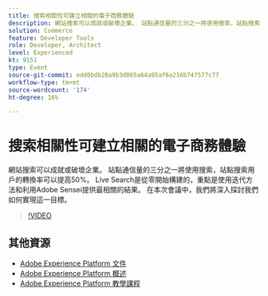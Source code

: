 ```yaml
---
title: 搜索相關性可建立相關的電子商務體驗
description: 網站搜索可以成就或破壞企業。 站點通信量的三分之一將使用搜索，站點搜索用戶的轉換率可以提高50%。 Live Search是從零開始構建的，重點是使用迭代方法和利用Adobe Sensei提供最相關的結果。 在本次會議中，我們將深入探討我們如何實現這一目標。
solution: Commerce
feature: Developer Tools
role: Developer, Architect
level: Experienced
kt: 9151
type: Event
source-git-commit: edd0bdb28a9b3d065a64a95af6a216b747577c77
workflow-type: tm+mt
source-wordcount: '174'
ht-degree: 16%

---
```


# 搜索相關性可建立相關的電子商務體驗

網站搜索可以成就或破壞企業。 站點通信量的三分之一將使用搜索，站點搜索用戶的轉換率可以提高50%。 Live Search是從零開始構建的，重點是使用迭代方法和利用Adobe Sensei提供最相關的結果。 在本次會議中，我們將深入探討我們如何實現這一目標。

>[!VIDEO](https://video.tv.adobe.com/v/337579/?quality=12&learn=on&hidetitle=true)

## 其他資源

- [Adobe Experience Platform 文件](https://experienceleague.adobe.com/docs/experience-platform.html)
- [Adobe Experience Platform 概述](https://experienceleague.adobe.com/docs/experience-platform/landing/home.html?lang=zh-Hant)
- [Adobe Experience Platform 教學課程](https://experienceleague.adobe.com/docs/platform-learn/tutorials/overview.html?lang=zh-Hant)

